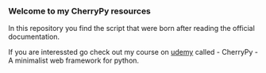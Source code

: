 ### Welcome to my CherryPy resources
In this repository you find the script that were born after reading the official documentation.

If you are interessted go check out my course on [udemy](https://www.udemy.com) called - CherryPy - A minimalist web framework for python.

